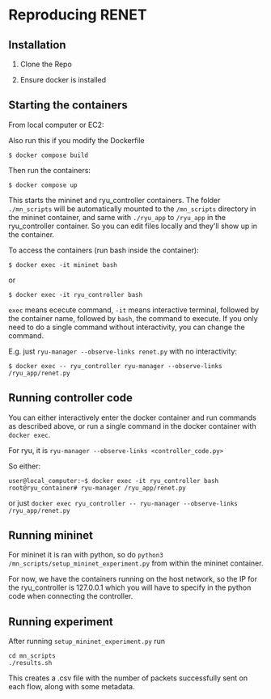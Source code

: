 # Reproducing RENET


## Installation

1. Clone the Repo

2. Ensure docker is installed

## Starting the containers

From local computer or EC2:

Also run this if you modify the Dockerfile

`$ docker compose build`

Then run the containers:

`$ docker compose up`

This starts the mininet and ryu_controller containers. The folder `./mn_scripts` will be automatically mounted to the `/mn_scripts` directory in the mininet container, and same with `./ryu_app` to `/ryu_app` in the ryu_controller container. So you can edit files locally and they'll show up in the container.

To access the containers (run bash inside the container):

`$ docker exec -it mininet bash`

or

`$ docker exec -it ryu_controller bash`

`exec` means ececute command, `-it` means interactive terminal, followed by the container name, followed by `bash`, the command to execute. If you only need to do a single command without interactivity, you can change the command.

E.g. just `ryu-manager --observe-links renet.py` with no interactivity:

`$ docker exec -- ryu_controller ryu-manager --observe-links /ryu_app/renet.py`

## Running controller code

You can either interactively enter the docker container and run commands as described above, or run a single command in the docker container with `docker exec`.

For ryu, it is `ryu-manager --observe-links <controller_code.py>`

So either:
```
user@local_computer:~$ docker exec -it ryu_controller bash
root@ryu_container# ryu-manager /ryu_app/renet.py
```

or just `docker exec ryu_controller -- ryu-manager --observe-links /ryu_app/renet.py`

## Running mininet

For mininet it is ran with python, so do `python3 /mn_scripts/setup_mininet_experiment.py` from within the mininet container.

For now, we have the containers running on the host network, so the IP for the ryu_controller is 127.0.0.1 which you will have to specify in the python code when connecting the controller.

## Running experiment

After running `setup_mininet_experiment.py` run
```
cd mn_scripts
./results.sh
```

This creates a .csv file with the number of packets successfully sent on each flow, along with some metadata. 
